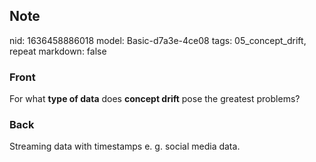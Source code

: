## Note
nid: 1636458886018
model: Basic-d7a3e-4ce08
tags: 05_concept_drift, repeat
markdown: false

### Front
For what <b>type of data</b> does <b>concept drift</b> pose the
greatest problems?

### Back
Streaming data with timestamps e. g. social media data.
